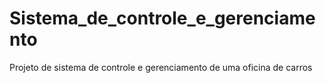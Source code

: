 # Sistema_de_controle_e_gerenciamento
 Projeto de sistema de controle e gerenciamento de uma oficina de carros
